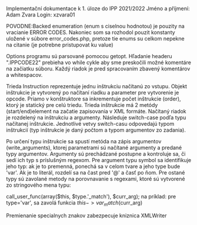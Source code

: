 Implementační dokumentace k 1. úloze do IPP 2021/2022
Jméno a příjmení: Adam Zvara
Login: xzvara01

POVODNE:Backed enumeration (enum s ciselnou hodnotou) je pouzity na vracianie ERROR CODES.
Nakoniec som sa rozhodol pouzit konstanty uložené v súbore error_codes.php, pretoze tie enums su celkom nepekne na citanie (je potrebne pristupovat ku value)

Options programu sú parsované pomocou getopt.
Hľadanie headeru ".IPPCODE22" prebieha vo while cykle aby sme preskočili možné komentáre na začiatku súboru.
Každý riadok je pred spracovaním zbavený komentárov a whitespacov.

Trieda Instruction reprezentuje jednu inštrukciu načítanú zo vstupu. Objekt inštrukcie je vytvorený po načítaní riadku a parameter pre vytvorenie je opcode. Priamo v konštruktore
sa inkrementuje počet inštrukcie (order), ktorý je statický pre celú triedu. Trieda inštrukcie má 2 metódy (start/end)element na začatie zapisovania v XML formáte.
Načítaný riadok je rozdelený na inštrukciu a argumenty. Následuje switch-case podľa typu načítanej inštrukcie. Jednotlivé vetvy switch-casu odpovedajú typom inštrukcií
(typ inštrukcie je daný počtom a typom argumentov zo zadania).

Po určení typu inštrukcie sa spustí metóda na zápis argumentov (write_arguments), ktorej parametrami sú načítané argumenty a predané typy argumentov. Argumenty sú prechádzané postupne a kontroluje sa, či sedí ich typ s príslušným regexom. Pre argument typu symbol sa identifikuje jeho typ: ak je to premenná, ponechá sa v celom tvare a jeho type bude 'var'.
Ak je to literál, rozdelí sa na čast pred '@' a časť po ňom. Pre ostané typy sú zavolané metody na porovnavanie s regexami, ktoré sú vytvorené zo stringového mena typu:

call_user_func(array($this, $type.'_match'), $curr_arg);
na príklad: pre type='var', sa zavolá funkcia $this->var_match($curr_arg)

Premienanie specialnych znakov zabezpecuje kniznica XMLWriter